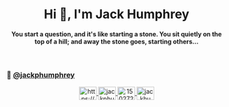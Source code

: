 <h1 align="center">Hi 👋, I'm Jack Humphrey</h1>
<h4 align="center">You start a question, and it's like starting a stone. You sit quietly on the top of a hill; and away the stone goes, starting others...</h4>
<br />
<h3>
  📝
  <a href="https://medium.com/@jackphumphrey" target="blank">
    @jackphumphrey
  </a>
</h3>
<p align="center">
  <a href="https://codepen.io/https://codepen.io/jackphumphrey" target="blank">
    <img align="center" src="https://cdn-icons-png.flaticon.com/128/7083/7083977.png" alt="https://codepen.io/jackphumphrey" height="30" width="40" />
  </a>
  <a href="https://dev.to/jackphumphrey" target="blank">
    <img align="center" src="https://upload.wikimedia.org/wikipedia/commons/thumb/c/cc/Circle-icons-dev.svg/1024px-Circle-icons-dev.svg.png" alt="jackphumphrey" height="30" width="40" />
  </a>
  <a href="https://stackoverflow.com/users/15027279" target="blank">
    <img align="center" src="https://cdn.jsdelivr.net/npm/simple-icons@3.0.1/icons/stackoverflow.svg" alt="15027279" height="30" width="40" />
  </a>
  <a href="https://dribbble.com/jackhumphrey" target="blank">
    <img align="center" src="https://cdn.jsdelivr.net/npm/simple-icons@3.0.1/icons/dribbble.svg" alt="jackhumphrey" height="30" width="40" />
  </a>
</p>

